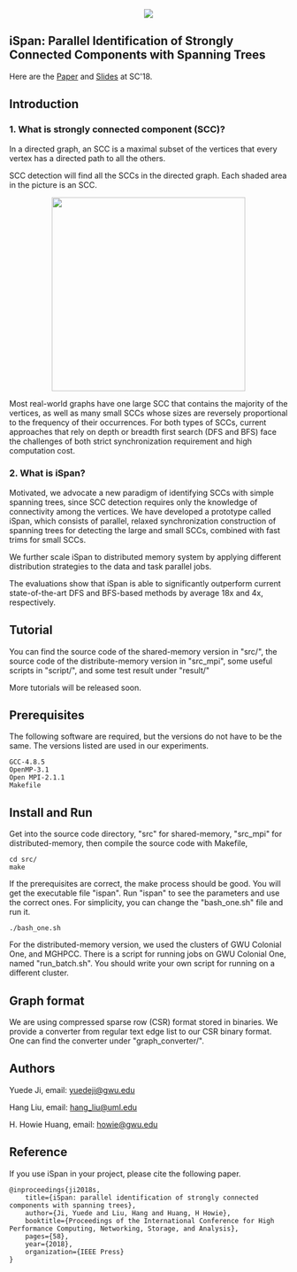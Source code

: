 <div align="center">
  <img src="include/logo/logo_transparent.png">
</div>

## iSpan: Parallel Identification of Strongly Connected Components with Spanning Trees 

Here are the [Paper](include/paper/iSpan-SC18.pdf) and [Slides](include/paper/iSpan_slides.pdf) at SC'18.

## Introduction

### 1. What is strongly connected component (SCC)?
In a directed graph, an SCC is a maximal subset of the vertices that every vertex has a directed path to all the others. 

SCC detection will find all the SCCs in the directed graph. Each shaded area in the picture is an SCC.
<div align="center">
  <img src="include/picture/scc_intro.png" width="350">
</div>

Most real-world graphs have one large SCC that contains the majority of the vertices, as well as many small SCCs whose sizes are reversely proportional to the frequency of their occurrences. For both types of SCCs, current approaches that rely on depth or breadth first search (DFS and BFS) face the challenges of both strict synchronization requirement and high computation cost. 

### 2. What is iSpan?

Motivated, we advocate a new paradigm of identifying SCCs with simple spanning trees, since SCC detection requires only the knowledge of connectivity among the vertices. We have developed a prototype called iSpan, which consists of parallel, relaxed synchronization construction of spanning trees for detecting the large and small SCCs, combined with fast trims for small SCCs. 

We further scale iSpan to distributed memory system by applying different distribution strategies to the data and task parallel jobs. 

The evaluations show that iSpan is able to significantly outperform current state-of-the-art DFS and BFS-based methods by average 18x and 4x, respectively.


## Tutorial
You can find the source code of the shared-memory version in "src/", the source code of the distribute-memory version in "src_mpi", some useful scripts in "script/", and some test result under "result/"

More tutorials will be released soon.

## Prerequisites
The following software are required, but the versions do not have to be the same. The versions listed are used in our experiments.

```
GCC-4.8.5
OpenMP-3.1
Open MPI-2.1.1
Makefile
```

## Install and Run

Get into the source code directory, "src" for shared-memory, "src_mpi" for distributed-memory, then compile the source code with Makefile,

```
cd src/
make
```

If the prerequisites are correct, the make process should be good. You will get the executable file "ispan". Run "ispan" to see the parameters and use the correct ones. For simplicity, you can change the "bash_one.sh" file and run it.

```
./bash_one.sh
```

For the distributed-memory version, we used the clusters of GWU Colonial One, and MGHPCC. There is a script for running jobs on GWU Colonial One, named "run_batch.sh". You should write your own script for running on a different cluster.

## Graph format

We are using compressed sparse row (CSR) format stored in binaries. We provide a converter from regular text edge list to our CSR binary format. One can find the converter under "graph_converter/".  

## Authors
Yuede Ji, email: yuedeji@gwu.edu

Hang Liu, email: hang_liu@uml.edu

H. Howie Huang, email: howie@gwu.edu

## Reference
If you use iSpan in your project, please cite the following paper.

```
@inproceedings{ji2018s,
    title={iSpan: parallel identification of strongly connected components with spanning trees},
    author={Ji, Yuede and Liu, Hang and Huang, H Howie},
    booktitle={Proceedings of the International Conference for High Performance Computing, Networking, Storage, and Analysis},
    pages={58},
    year={2018},
    organization={IEEE Press}
}
```
